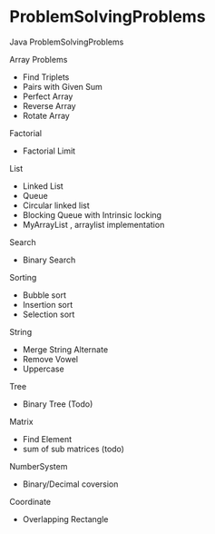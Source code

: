# ProblemSolvingProblems
Java ProblemSolvingProblems 

Array Problems
- Find Triplets
- Pairs with Given Sum
- Perfect Array
- Reverse Array
- Rotate Array

Factorial
- Factorial Limit

List
- Linked List
- Queue
- Circular linked list
- Blocking Queue with Intrinsic locking
- MyArrayList , arraylist implementation

Search
- Binary Search

Sorting 
- Bubble sort
- Insertion sort
- Selection sort

String
- Merge String Alternate
- Remove Vowel
- Uppercase

Tree 
- Binary Tree (Todo)

Matrix
- Find Element
- sum of sub matrices (todo)

NumberSystem
- Binary/Decimal coversion

Coordinate
- Overlapping Rectangle






